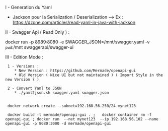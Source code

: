 
I - Generation du Yaml 

   - Jackson pour la Serialization / Deserialization 
   --> Ex : https://dzone.com/articles/read-yaml-in-java-with-jackson


II - Swagger Api ( Read Only ) : 

   docker run -p 8989:8080 -e SWAGGER_JSON=/mnt/swagger.yaml -v `pwd`:/mnt swaggerapi/swagger-ui
   

III - Edition Mode : 

     1 - Versions : 
        * New Version : https://github.com/Mermade/openapi-gui
        * Old Version ( Nice UI but not maintained ) ( Import Style in the new Version ? )
        
     2 - Convert Yaml to JSON      
        * ./yaml2json.sh swagger.yaml swagger.json
     
     
     docker network create --subnet=192.168.56.250/24 mynet123
     
     docker build -t mermade/openapi-gui . ;   docker container rm -f openapi-gui ; docker run  --net mynet123  --ip 192.168.56.102 --name openapi-gui -p 8080:3000 -d mermade/openapi-gui
     
     
